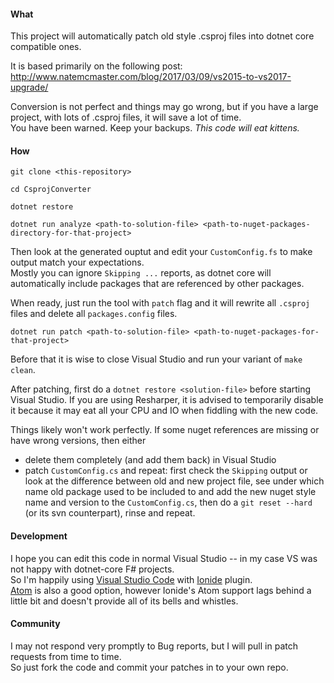 
#### What

This project will automatically patch old style .csproj files into dotnet core compatible ones.

It is based primarily on the following post:  
http://www.natemcmaster.com/blog/2017/03/09/vs2015-to-vs2017-upgrade/

Conversion is not perfect and things may go wrong, but if you have a large project, with lots of .csproj files, it will save a lot of time.  
You have been warned. Keep your backups. *This code will eat kittens.*


#### How

    git clone <this-repository>

    cd CsprojConverter

    dotnet restore

    dotnet run analyze <path-to-solution-file> <path-to-nuget-packages-directory-for-that-project>

Then look at the generated ouptut and edit your `CustomConfig.fs` to make output match your expectations.  
Mostly you can ignore `Skipping ...` reports, as dotnet core will automatically include packages that are referenced by other packages.

When ready, just run the tool with `patch` flag and it will rewrite all `.csproj` files and delete all `packages.config` files.

    dotnet run patch <path-to-solution-file> <path-to-nuget-packages-for-that-project>


Before that it is wise to close Visual Studio and run your variant of `make clean`.

After patching, first do a `dotnet restore <solution-file>` before starting Visual Studio. If you are using Resharper, it is advised to temporarily disable it because it may eat all your CPU and IO when fiddling with the new code.

Things likely won't work perfectly. If some nuget references are missing or have wrong versions, then either
 - delete them completely (and add them back) in Visual Studio 
 - patch `CustomConfig.cs` and repeat: first check the `Skipping` output or look at the difference between old and new project file, see under which name old package used to be included to and add the new nuget style name and version to the `CustomConfig.cs`, then do a `git reset --hard` (or its svn counterpart), rinse and repeat.


#### Development

I hope you can edit this code in normal Visual Studio -- in my case VS was not happy with dotnet-core F# projects.  
So I'm happily using [Visual Studio Code](https://code.visualstudio.com/) with [Ionide](http://ionide.io/) plugin.  
[Atom](https://atom.io/) is also a good option, however Ionide's Atom support lags behind a little bit and doesn't provide all of its bells and whistles.

#### Community

I may not respond very promptly to Bug reports, but I will pull in patch requests from time to time.  
So just fork the code and commit your patches in to your own repo.